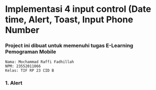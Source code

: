 # Implementasi 4 input control (Date time, Alert, Toast, Input Phone Number
### Project ini dibuat untuk memenuhi tugas E-Learning Pemograman Mobile
```
Nama: Mochammad Raffi Fadhillah
NPM: 23552011066
Kelas: TIF RP 23 CID B
```
### 1. Alert
